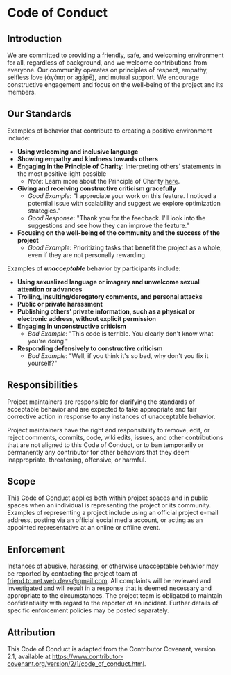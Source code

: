 ﻿# Code of Conduct
## Introduction
We are committed to providing a friendly, safe, and welcoming environment for all, regardless of background, and we welcome contributions from everyone. Our community operates on principles of respect, empathy, selfless love (ἀγάπη or agápē), and mutual support. We encourage constructive engagement and focus on the well-being of the project and its members.

## Our Standards
Examples of behavior that contribute to creating a positive environment include:

- **Using welcoming and inclusive language**
- **Showing empathy and kindness towards others**
- **Engaging in the Principle of Charity**: Interpreting others' statements in the most positive light possible
  - _Note_: Learn more about the Principle of Charity [here](https://en.wikipedia.org/wiki/Principle_of_charity). 
- **Giving and receiving constructive criticism gracefully** 
  - _Good Example_: "I appreciate your work on this feature. I noticed a potential issue with scalability and suggest we explore optimization strategies."
  - _Good Response_: "Thank you for the feedback. I'll look into the suggestions and see how they can improve the feature."
- **Focusing on the well-being of the community and the success of the project**
  - _Good Example_: Prioritizing tasks that benefit the project as a whole, even if they are not personally rewarding.

Examples of **_unacceptable_** behavior by participants include:

- **Using sexualized language or imagery and unwelcome sexual attention or advances**
- **Trolling, insulting/derogatory comments, and personal attacks**
- **Public or private harassment**
- **Publishing others’ private information, such as a physical or electronic address, without explicit permission**
- **Engaging in unconstructive criticism**
  - _Bad Example_: "This code is terrible. You clearly don't know what you're doing."
- **Responding defensively to constructive criticism** 
  - _Bad Example_: "Well, if you think it's so bad, why don't you fix it yourself?"

## Responsibilities
Project maintainers are responsible for clarifying the standards of acceptable behavior and are expected to take appropriate and fair corrective action in response to any instances of unacceptable behavior.

Project maintainers have the right and responsibility to remove, edit, or reject comments, commits, code, wiki edits, issues, and other contributions that are not aligned to this Code of Conduct, or to ban temporarily or permanently any contributor for other behaviors that they deem inappropriate, threatening, offensive, or harmful.

## Scope
This Code of Conduct applies both within project spaces and in public spaces when an individual is representing the project or its community. Examples of representing a project include using an official project e-mail address, posting via an official social media account, or acting as an appointed representative at an online or offline event.

## Enforcement
Instances of abusive, harassing, or otherwise unacceptable behavior may be reported by contacting the project team at [friend.to.net.web.devs@gmail.com](mailto:friend.to.net.web.devs@gmail.com). All complaints will be reviewed and investigated and will result in a response that is deemed necessary and appropriate to the circumstances. The project team is obligated to maintain confidentiality with regard to the reporter of an incident. Further details of specific enforcement policies may be posted separately.

## Attribution
This Code of Conduct is adapted from the Contributor Covenant, version 2.1, available at https://www.contributor-covenant.org/version/2/1/code_of_conduct.html.